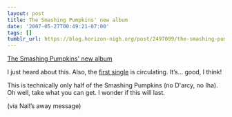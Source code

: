 ```yaml
---
layout: post
title: The Smashing Pumpkins' new album
date: '2007-05-27T00:49:21-07:00'
tags: []
tumblr_url: https://blog.horizon-nigh.org/post/2497099/the-smashing-pumpkins-new-album
---
```

[The Smashing Pumpkins' new album](http://en.wikipedia.org/wiki/Zeitgeist_%28The_Smashing_Pumpkins_album%29)  

I just heard about this. Also, the [first single](http://www.youtube.com/watch?v=H4l2gWD08eU) is circulating. It’s… good, I think!

This is technically only half of the Smashing Pumpkins (no D'arcy, no Iha). Oh well, take what you can get. I wonder if this will last.

(via Nall’s away message)&nbsp;

